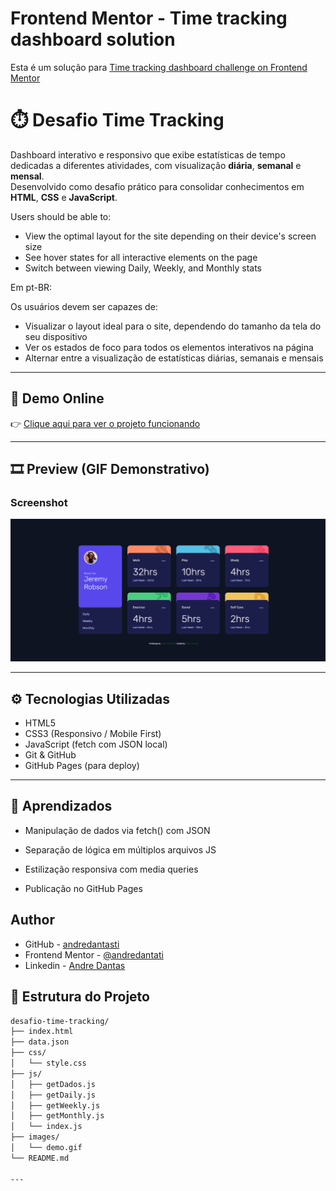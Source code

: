 # Frontend Mentor - Time tracking dashboard solution

Esta é um solução para [Time tracking dashboard challenge on Frontend Mentor](https://www.frontendmentor.io/challenges/time-tracking-dashboard-UIQ7167Jw) 

# ⏱️ Desafio Time Tracking

Dashboard interativo e responsivo que exibe estatísticas de tempo dedicadas a diferentes atividades, com visualização **diária**, **semanal** e **mensal**.  
Desenvolvido como desafio prático para consolidar conhecimentos em **HTML**, **CSS** e **JavaScript**.


Users should be able to:

- View the optimal layout for the site depending on their device's screen size
- See hover states for all interactive elements on the page
- Switch between viewing Daily, Weekly, and Monthly stats

Em pt-BR:

Os usuários devem ser capazes de:

- Visualizar o layout ideal para o site, dependendo do tamanho da tela do seu dispositivo
- Ver os estados de foco para todos os elementos interativos na página
- Alternar entre a visualização de estatísticas diárias, semanais e mensais

---

## 🔗 Demo Online

👉 [Clique aqui para ver o projeto funcionando](https://andredantasti.github.io/desafio-time-tracking/)

---

## 🎞️ Preview (GIF Demonstrativo)

### Screenshot

![](./images/animacaoDesafioTime.gif)

---

## ⚙️ Tecnologias Utilizadas

- HTML5
- CSS3 (Responsivo / Mobile First)
- JavaScript (fetch com JSON local)
- Git & GitHub
- GitHub Pages (para deploy)

---

## 🧠 Aprendizados
- Manipulação de dados via fetch() com JSON

- Separação de lógica em múltiplos arquivos JS

- Estilização responsiva com media queries

- Publicação no GitHub Pages

## Author

- GitHub - [andredantasti](https://github.com/andredantasti)
- Frontend Mentor - [@andredantati](https://www.frontendmentor.io/profile/andredantasti)
- Linkedin - [Andre Dantas](https://www.linkedin.com/in/andre-dantas-84b370366/)

## 📁 Estrutura do Projeto

```bash
desafio-time-tracking/
├── index.html
├── data.json
├── css/
│   └── style.css
├── js/
│   ├── getDados.js
│   ├── getDaily.js
│   ├── getWeekly.js
│   ├── getMonthly.js
│   └── index.js
├── images/
│   └── demo.gif
└── README.md

---


